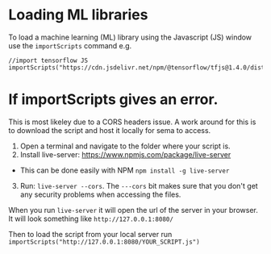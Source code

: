 # Loading ML libraries

To load a machine learning (ML) library using the Javascript (JS) window use the `importScripts` command e.g.

```
//import tensorflow JS
importScripts("https://cdn.jsdelivr.net/npm/@tensorflow/tfjs@1.4.0/dist/tf.min.js");
```

# If importScripts gives an error.

This is most likeley due to a CORS headers issue. A work around for this is to download the script and host it locally for sema to access.

1. Open a terminal and navigate to the folder where your script is.
2. Install live-server: https://www.npmjs.com/package/live-server
  - This can be done easily with NPM ```npm install -g live-server```
3. Run: ```live-server --cors```.  The ```---cors``` bit makes sure that you don't get any security problems when accessing the files.

When you run ```live-server``` it will open the url of the server in your browser. It will look something like ```http://127.0.0.1:8080/```


Then to load the script from your local server run ```importScripts("http://127.0.0.1:8080/YOUR_SCRIPT.js")```